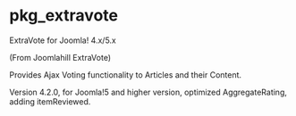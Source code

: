 # pkg_extravote
ExtraVote for Joomla! 4.x/5.x

(From Joomlahill ExtraVote)

Provides Ajax Voting functionality to Articles and their Content.

Version 4.2.0, for Joomla!5 and higher version, optimized AggregateRating, adding itemReviewed. 

